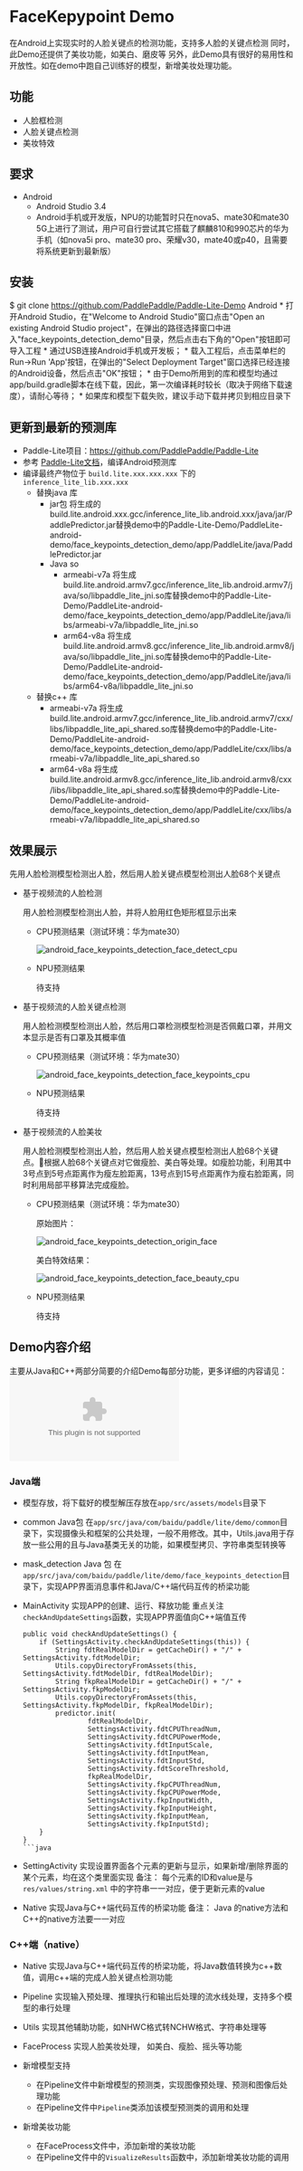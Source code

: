 # FaceKepypoint Demo 
  在Android上实现实时的人脸关键点的检测功能，支持多人脸的关键点检测
  同时，此Demo还提供了美妆功能，如美白、磨皮等
  另外，此Demo具有很好的易用性和开放性。如在demo中跑自己训练好的模型，新增美妆处理功能。

## 功能
* 人脸框检测
* 人脸关键点检测
* 美妆特效

## 要求
* Android
    * Android Studio 3.4
    * Android手机或开发版，NPU的功能暂时只在nova5、mate30和mate30 5G上进行了测试，用户可自行尝试其它搭载了麒麟810和990芯片的华为手机（如nova5i pro、mate30 pro、荣耀v30，mate40或p40，且需要将系统更新到最新版）

## 安装
$ git clone https://github.com/PaddlePaddle/Paddle-Lite-Demo
 Android
    * 打开Android Studio，在"Welcome to Android Studio"窗口点击"Open an existing Android Studio project"，在弹出的路径选择窗口中进入"face_keypoints_detection_demo"目录，然后点击右下角的"Open"按钮即可导入工程
    * 通过USB连接Android手机或开发板；
    * 载入工程后，点击菜单栏的Run->Run 'App'按钮，在弹出的"Select Deployment Target"窗口选择已经连接的Android设备，然后点击"OK"按钮；
    * 由于Demo所用到的库和模型均通过app/build.gradle脚本在线下载，因此，第一次编译耗时较长（取决于网络下载速度），请耐心等待；
    * 如果库和模型下载失败，建议手动下载并拷贝到相应目录下


## 更新到最新的预测库
* Paddle-Lite项目：https://github.com/PaddlePaddle/Paddle-Lite
* 参考 [Paddle-Lite文档](https://github.com/PaddlePaddle/Paddle-Lite/wiki)，编译Android预测库
* 编译最终产物位于 `build.lite.xxx.xxx.xxx` 下的 `inference_lite_lib.xxx.xxx`
    * 替换java 库
        * jar包
          将生成的build.lite.android.xxx.gcc/inference_lite_lib.android.xxx/java/jar/PaddlePredictor.jar替换demo中的Paddle-Lite-Demo/PaddleLite-android-demo/face_keypoints_detection_demo/app/PaddleLite/java/PaddlePredictor.jar
        * Java so
            * armeabi-v7a
              将生成build.lite.android.armv7.gcc/inference_lite_lib.android.armv7/java/so/libpaddle_lite_jni.so库替换demo中的Paddle-Lite-Demo/PaddleLite-android-demo/face_keypoints_detection_demo/app/PaddleLite/java/libs/armeabi-v7a/libpaddle_lite_jni.so
            * arm64-v8a
              将生成build.lite.android.armv8.gcc/inference_lite_lib.android.armv8/java/so/libpaddle_lite_jni.so库替换demo中的Paddle-Lite-Demo/PaddleLite-android-demo/face_keypoints_detection_demo/app/PaddleLite/java/libs/arm64-v8a/libpaddle_lite_jni.so
    * 替换c++ 库
        * armeabi-v7a
          将生成build.lite.android.armv7.gcc/inference_lite_lib.android.armv7/cxx/libs/libpaddle_lite_api_shared.so库替换demo中的Paddle-Lite-Demo/PaddleLite-android-demo/face_keypoints_detection_demo/app/PaddleLite/cxx/libs/armeabi-v7a/libpaddle_lite_api_shared.so
        * arm64-v8a
          将生成build.lite.android.armv8.gcc/inference_lite_lib.android.armv8/cxx/libs/libpaddle_lite_api_shared.so库替换demo中的Paddle-Lite-Demo/PaddleLite-android-demo/face_keypoints_detection_demo/app/PaddleLite/cxx/libs/armeabi-v7a/libpaddle_lite_api_shared.so
   

## 效果展示
先用人脸检测模型检测出人脸，然后用人脸关键点模型检测出人脸68个关键点

* 基于视频流的人脸检测

  用人脸检测模型检测出人脸，并将人脸用红色矩形框显示出来

  - CPU预测结果（测试环境：华为mate30）

    ![android_face_keypoints_detection_face_detect_cpu](https://paddlelite-demo.bj.bcebos.com/doc/android_face_keypoints_detection_face_detect_cpu.jpg)

  - NPU预测结果

    待支持

* 基于视频流的人脸关键点检测

  用人脸检测模型检测出人脸，然后用口罩检测模型检测是否佩戴口罩，并用文本显示是否有口罩及其概率值

  - CPU预测结果（测试环境：华为mate30）

    ![android_face_keypoints_detection_face_keypoints_cpu](https://paddlelite-demo.bj.bcebos.com/doc/android_face_keypoints_detection_face_keypoints1_cpu.jpg)

  - NPU预测结果

    待支持

* 基于视频流的人脸美妆

  用人脸检测模型检测出人脸，然后用人脸关键点模型检测出人脸68个关键点。根据人脸68个关键点对它做瘦脸、美白等处理。如瘦脸功能，利用其中3号点到5号点距离作为瘦左脸距离，13号点到15号点距离作为瘦右脸距离，同时利用局部平移算法完成瘦脸。

  - CPU预测结果（测试环境：华为mate30）

    原始图片：
    
    ![android_face_keypoints_detection_origin_face](https://paddlelite-demo.bj.bcebos.com/doc/android_face_keypoints_detection_origin_face_cpu.jpg)

    美白特效结果：

    ![android_face_keypoints_detection_face_beauty_cpu](https://paddlelite-demo.bj.bcebos.com/doc/android_face_keypoints_detection_face_beauty_cpu.jpg)
    
  - NPU预测结果

    待支持

## Demo内容介绍
主要从Java和C++两部分简要的介绍Demo每部分功能，更多详细的内容请见：![Demo使用指南](https://paddlelite-demo.bj.bcebos.com/doc/Introduction_to_face_keypoints_detection_demo.docx)

### Java端
* 模型存放，将下载好的模型解压存放在`app/src/assets/models`目录下
* common Java包
  在`app/src/java/com/baidu/paddle/lite/demo/common`目录下，实现摄像头和框架的公共处理，一般不用修改。其中，Utils.java用于存放一些公用的且与Java基类无关的功能，如果模型拷贝、字符串类型转换等
* mask_detection Java 包
  在`app/src/java/com/baidu/paddle/lite/demo/face_keypoints_detection`目录下，实现APP界面消息事件和Java/C++端代码互传的桥梁功能
* MainActivity
    实现APP的创建、运行、释放功能
    重点关注`checkAndUpdateSettings`函数，实现APP界面值向C++端值互传
    ```
    public void checkAndUpdateSettings() {
        if (SettingsActivity.checkAndUpdateSettings(this)) {
            String fdtRealModelDir = getCacheDir() + "/" + SettingsActivity.fdtModelDir;
            Utils.copyDirectoryFromAssets(this, SettingsActivity.fdtModelDir, fdtRealModelDir);
            String fkpRealModelDir = getCacheDir() + "/" + SettingsActivity.fkpModelDir;
            Utils.copyDirectoryFromAssets(this, SettingsActivity.fkpModelDir, fkpRealModelDir);
            predictor.init(
                    fdtRealModelDir,
                    SettingsActivity.fdtCPUThreadNum,
                    SettingsActivity.fdtCPUPowerMode,
                    SettingsActivity.fdtInputScale,
                    SettingsActivity.fdtInputMean,
                    SettingsActivity.fdtInputStd,
                    SettingsActivity.fdtScoreThreshold,
                    fkpRealModelDir,
                    SettingsActivity.fkpCPUThreadNum,
                    SettingsActivity.fkpCPUPowerMode,
                    SettingsActivity.fkpInputWidth,
                    SettingsActivity.fkpInputHeight,
                    SettingsActivity.fkpInputMean,
                    SettingsActivity.fkpInputStd);
        }
    }
   ```java

* SettingActivity
    实现设置界面各个元素的更新与显示，如果新增/删除界面的某个元素，均在这个类里面实现
    备注：
        每个元素的ID和value是与`res/values/string.xml` 中的字符串一一对应，便于更新元素的value

* Native
    实现Java与C++端代码互传的桥梁功能
    备注：
        Java 的native方法和C++的native方法要一一对应
    
### C++端（native）
* Native
  实现Java与C++端代码互传的桥梁功能，将Java数值转换为c++数值，调用c++端的完成人脸关键点检测功能

* Pipeline
  实现输入预处理、推理执行和输出后处理的流水线处理，支持多个模型的串行处理

* Utils
  实现其他辅助功能，如NHWC格式转NCHW格式、字符串处理等

* FaceProcess
  实现人脸美妆处理， 如美白、瘦脸、摇头等功能

* 新增模型支持
  - 在Pipeline文件中新增模型的预测类，实现图像预处理、预测和图像后处理功能
  - 在Pipeline文件中`Pipeline`类添加该模型预测类的调用和处理

* 新增美妆功能
  - 在FaceProcess文件中，添加新增的美妆功能
  - 在Pipeline文件中的`VisualizeResults`函数中，添加新增美妆功能的调用



